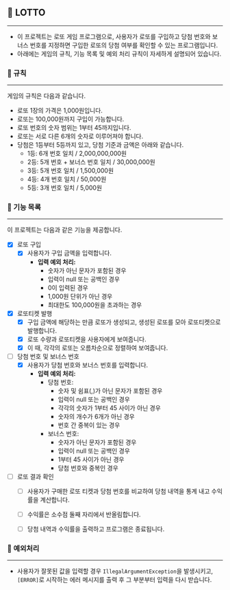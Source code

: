 ## 🎱 LOTTO

---

- 이 프로젝트는 로또 게임 프로그램으로, 사용자가 로또를 구입하고 당첨 번호와 보너스 번호를 지정하면 구입한 로또의 당첨 여부를 확인할 수 있는 프로그램입니다.
- 아래에는 게임의 규칙, 기능 목록 및 예외 처리 규칙이 자세하게 설명되어 있습니다.


### 📌 규칙

---

게임의 규칙은 다음과 같습니다.

- 로또 1장의 가격은 1,000원입니다.
- 로또는 100,000원까지 구입이 가능합니다.
- 로또 번호의 숫자 범위는 1부터 45까지입니다.
- 로또는 서로 다른 6개의 숫자로 이루어져야 합니다.
- 당첨은 1등부터 5등까지 있고, 당첨 기준과 금액은 아래와 같습니다.
  - 1등: 6개 번호 일치 / 2,000,000,000원
  - 2등: 5개 번호 + 보너스 번호 일치 / 30,000,000원
  - 3등: 5개 번호 일치 / 1,500,000원
  - 4등: 4개 번호 일치 / 50,000원
  - 5등: 3개 번호 일치 / 5,000원


### 🔎 기능 목록

---

이 프로젝트는 다음과 같은 기능을 제공합니다.

- [x] 로또 구입
  - [x] 사용자가 구입 금액을 입력합니다.
    - **입력 예외 처리:**
      - 숫자가 아닌 문자가 포함된 경우
      - 입력이 null 또는 공백인 경우
      - 0이 입력된 경우
      - 1,000원 단위가 아닌 경우
      - 최대한도 100,000원을 초과하는 경우
- [x] 로또티켓 발행
  - [x] 구입 금액에 해당하는 만큼 로또가 생성되고, 생성된 로또를 모아 로또티켓으로 발행합니다.
  - [x] 로또 수량과 로또티켓을 사용자에게 보여줍니다.
  - [x] 이 때, 각각의 로또는 오름차순으로 정렬하여 보여줍니다.
- [ ] 당첨 번호 및 보너스 번호
  - [x] 사용자가 당첨 번호와 보너스 번호를 입력합니다.
    - **입력 예외 처리:**
      - 당첨 번호:
        - 숫자 및 쉼표(,)가 아닌 문자가 포함된 경우
        - 입력이 null 또는 공백인 경우
        - 각각의 숫자가 1부터 45 사이가 아닌 경우
        - 숫자의 개수가 6개가 아닌 경우
        - 번호 간 중복이 있는 경우
      - 보너스 번호:
        - 숫자가 아닌 문자가 포함된 경우
        - 입력이 null 또는 공백인 경우
        - 1부터 45 사이가 아닌 경우
        - 당첨 번호와 중복인 경우
- [ ] 로또 결과 확인
  - [ ] 사용자가 구매한 로또 티켓과 당첨 번호를 비교하여 당첨 내역을 통계 내고 수익률을 계산합니다.
  - [ ] 수익률은 소수점 둘째 자리에서 반올림합니다.
  - [ ] 당첨 내역과 수익률을 출력하고 프로그램은 종료됩니다.


### **🧨 예외처리**

---

- 사용자가 잘못된 값을 입력할 경우 `IllegalArgumentException`을 발생시키고, `[ERROR]`로 시작하는 에러 메시지를 출력 후 그 부분부터 입력을 다시 받습니다.